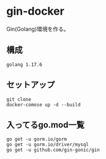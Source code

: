 # gin-docker
Gin(Golang)環境を作る。

## 構成
```
golang 1.17.6
```

## セットアップ
```
git clone 
docker-comose up -d --build
```

## 入ってるgo.mod一覧
```
go get -u gorm.io/gorm
go get -u gorm.io/driver/mysql
go get -u github.com/gin-gonic/gin
```